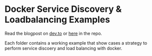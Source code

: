 # Docker Service Discovery & Loadbalancing Examples

Read the blogpost on [dev.to][1] or [here][2] in the repo. 

Each folder contains a working example that show cases a strategy to perform service discoery and load balancing with docker.


  [1]: https://dev.to/codingsafari/docker-service-discovery-strategies-odn-temp-slug-6450041?preview=abd2d055fb18cf1f13752316751574fa711c768c5e892fc003eeed43a2991f2c42798b8d5b37ab5c58c423d62398d20d2c363ca489d5d5cbf07b292b
  [2]: https://github.com/bluebrown/docker-sd-and-lb-strategies/blob/main/blogpost.md